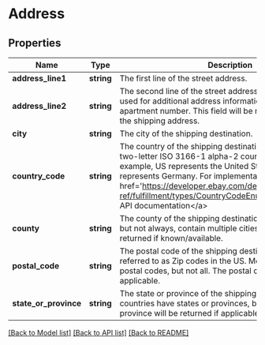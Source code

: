 # Address

## Properties
Name | Type | Description | Notes
------------ | ------------- | ------------- | -------------
**address_line1** | **string** | The first line of the street address. | [optional] 
**address_line2** | **string** | The second line of the street address. This field can be used for additional address information, such as a suite or apartment number. This field will be returned if defined for the shipping address. | [optional] 
**city** | **string** | The city of the shipping destination. | [optional] 
**country_code** | **string** | The country of the shipping destination, represented as a two-letter ISO 3166-1 alpha-2 country code. For example, US represents the United States, and DE represents Germany. For implementation help, refer to &lt;a href&#x3D;&#39;https://developer.ebay.com/devzone/rest/api-ref/fulfillment/types/CountryCodeEnum.html&#39;&gt;eBay API documentation&lt;/a&gt; | [optional] 
**county** | **string** | The county of the shipping destination. Counties typically, but not always, contain multiple cities or towns. This field is returned if known/available. | [optional] 
**postal_code** | **string** | The postal code of the shipping destination. Usually referred to as Zip codes in the US. Most countries have postal codes, but not all. The postal code will be returned if applicable. | [optional] 
**state_or_province** | **string** | The state or province of the shipping destination. Most countries have states or provinces, but not all. The state or province will be returned if applicable. | [optional] 

[[Back to Model list]](../README.md#documentation-for-models) [[Back to API list]](../README.md#documentation-for-api-endpoints) [[Back to README]](../README.md)


